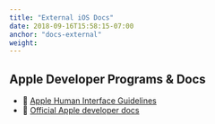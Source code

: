 ```yaml
---
title: "External iOS Docs"
date: 2018-09-16T15:58:15-07:00
anchor: "docs-external"
weight: 
---
```


## Apple Developer Programs & Docs

*  [Apple Human Interface Guidelines](https://developer.apple.com/design/human-interface-guidelines/)
*  [Official Apple developer docs](https://developer.apple.com/documentation/)